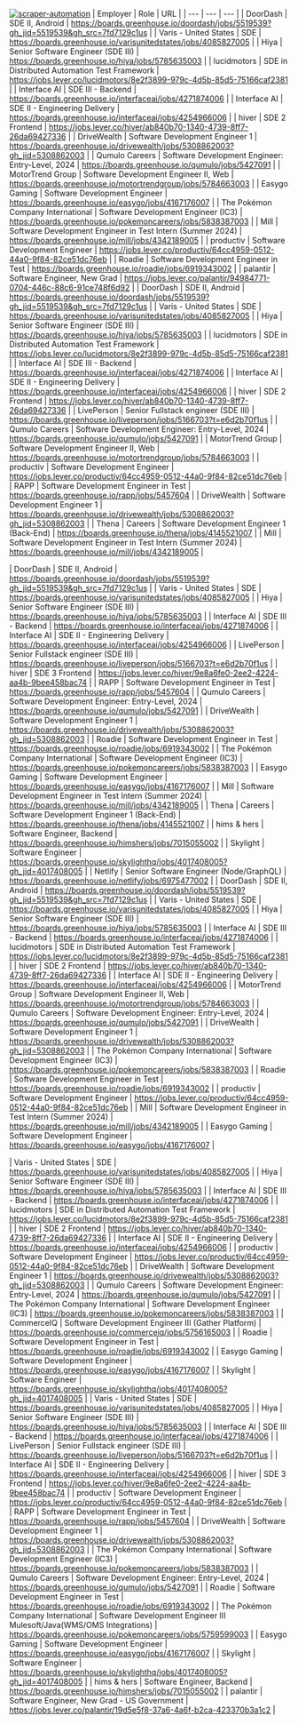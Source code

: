 [![scraper-automation](https://github.com/azad-ali786/Job_Openings/actions/workflows/scraper-automation.yml/badge.svg)](https://github.com/azad-ali786/Job_Openings/actions/workflows/scraper-automation.yml)
| Employer | Role | URL |
| --- | --- | --- |
| DoorDash | SDE II, Android | https://boards.greenhouse.io/doordash/jobs/5519539?gh_jid=5519539&gh_src=7fd7129c1us |
| Varis - United States | SDE | https://boards.greenhouse.io/varisunitedstates/jobs/4085827005 |
| Hiya | Senior Software Engineer (SDE III) | https://boards.greenhouse.io/hiya/jobs/5785635003 |
| lucidmotors | SDE in Distributed Automation Test Framework | https://jobs.lever.co/lucidmotors/8e2f3899-979c-4d5b-85d5-75166caf2381 |
| Interface AI | SDE III - Backend | https://boards.greenhouse.io/interfaceai/jobs/4271874006 |
| Interface AI | SDE II - Engineering Delivery | https://boards.greenhouse.io/interfaceai/jobs/4254966006 |
| hiver | SDE 2  Frontend | https://jobs.lever.co/hiver/ab840b70-1340-4739-8ff7-26da69427336 |
| DriveWealth | Software Development Engineer 1 | https://boards.greenhouse.io/drivewealth/jobs/5308862003?gh_jid=5308862003 |
| Qumulo Careers | Software Development Engineer: Entry-Level, 2024 | https://boards.greenhouse.io/qumulo/jobs/5427091 |
| MotorTrend Group | Software Development Engineer II, Web | https://boards.greenhouse.io/motortrendgroup/jobs/5784663003 |
| Easygo Gaming | Software Development Engineer | https://boards.greenhouse.io/easygo/jobs/4167176007 |
| The Pokémon Company International | Software Development Engineer (IC3) | https://boards.greenhouse.io/pokemoncareers/jobs/5838387003 |
| Mill | Software Development Engineer in Test Intern (Summer 2024) | https://boards.greenhouse.io/mill/jobs/4342189005 |
| productiv | Software Development Engineer | https://jobs.lever.co/productiv/64cc4959-0512-44a0-9f84-82ce51dc76eb |
| Roadie | Software Development Engineer in Test | https://boards.greenhouse.io/roadie/jobs/6919343002 |
| palantir | Software Engineer, New Grad | https://jobs.lever.co/palantir/94984771-0704-446c-88c6-91ce748f6d92 |
| DoorDash | SDE II, Android | https://boards.greenhouse.io/doordash/jobs/5519539?gh_jid=5519539&gh_src=7fd7129c1us |
| Varis - United States | SDE | https://boards.greenhouse.io/varisunitedstates/jobs/4085827005 |
| Hiya | Senior Software Engineer (SDE III) | https://boards.greenhouse.io/hiya/jobs/5785635003 |
| lucidmotors | SDE in Distributed Automation Test Framework | https://jobs.lever.co/lucidmotors/8e2f3899-979c-4d5b-85d5-75166caf2381 |
| Interface AI | SDE III - Backend | https://boards.greenhouse.io/interfaceai/jobs/4271874006 |
| Interface AI | SDE II - Engineering Delivery | https://boards.greenhouse.io/interfaceai/jobs/4254966006 |
| hiver | SDE 2  Frontend | https://jobs.lever.co/hiver/ab840b70-1340-4739-8ff7-26da69427336 |
| LivePerson | Senior Fullstack engineer (SDE III) | https://boards.greenhouse.io/liveperson/jobs/5166703?t=e6d2b70f1us |
| Qumulo Careers | Software Development Engineer: Entry-Level, 2024 | https://boards.greenhouse.io/qumulo/jobs/5427091 |
| MotorTrend Group | Software Development Engineer II, Web | https://boards.greenhouse.io/motortrendgroup/jobs/5784663003 |
| productiv | Software Development Engineer | https://jobs.lever.co/productiv/64cc4959-0512-44a0-9f84-82ce51dc76eb |
| RAPP | Software Development Engineer in Test | https://boards.greenhouse.io/rapp/jobs/5457604 |
| DriveWealth | Software Development Engineer 1 | https://boards.greenhouse.io/drivewealth/jobs/5308862003?gh_jid=5308862003 |
| Thena | Careers | Software Development Engineer 1 (Back-End) | https://boards.greenhouse.io/thena/jobs/4145521007 |
| Mill | Software Development Engineer in Test Intern (Summer 2024) | https://boards.greenhouse.io/mill/jobs/4342189005 |

| DoorDash | SDE II, Android | https://boards.greenhouse.io/doordash/jobs/5519539?gh_jid=5519539&gh_src=7fd7129c1us |
| Varis - United States | SDE | https://boards.greenhouse.io/varisunitedstates/jobs/4085827005 |
| Hiya | Senior Software Engineer (SDE III) | https://boards.greenhouse.io/hiya/jobs/5785635003 |
| Interface AI | SDE III - Backend | https://boards.greenhouse.io/interfaceai/jobs/4271874006 |
| Interface AI | SDE II - Engineering Delivery | https://boards.greenhouse.io/interfaceai/jobs/4254966006 |
| LivePerson | Senior Fullstack engineer (SDE III) | https://boards.greenhouse.io/liveperson/jobs/5166703?t=e6d2b70f1us |
| hiver | SDE 3 Frontend | https://jobs.lever.co/hiver/9e8a6fe0-2ee2-4224-aa4b-9bee458bac74 |
| RAPP | Software Development Engineer in Test | https://boards.greenhouse.io/rapp/jobs/5457604 |
| Qumulo Careers | Software Development Engineer: Entry-Level, 2024 | https://boards.greenhouse.io/qumulo/jobs/5427091 |
| DriveWealth | Software Development Engineer 1 | https://boards.greenhouse.io/drivewealth/jobs/5308862003?gh_jid=5308862003 |
| Roadie | Software Development Engineer in Test | https://boards.greenhouse.io/roadie/jobs/6919343002 |
| The Pokémon Company International | Software Development Engineer (IC3) | https://boards.greenhouse.io/pokemoncareers/jobs/5838387003 |
| Easygo Gaming | Software Development Engineer | https://boards.greenhouse.io/easygo/jobs/4167176007 |
| Mill | Software Development Engineer in Test Intern (Summer 2024) | https://boards.greenhouse.io/mill/jobs/4342189005 |
| Thena | Careers | Software Development Engineer 1 (Back-End) | https://boards.greenhouse.io/thena/jobs/4145521007 |
| hims & hers | Software Engineer, Backend | https://boards.greenhouse.io/himshers/jobs/7015055002 |
| Skylight | Software Engineer | https://boards.greenhouse.io/skylighthq/jobs/4017408005?gh_jid=4017408005 |
| Netlify | Senior Software Engineer (Node/GraphQL) | https://boards.greenhouse.io/netlify/jobs/6975477002 |
| DoorDash | SDE II, Android | https://boards.greenhouse.io/doordash/jobs/5519539?gh_jid=5519539&gh_src=7fd7129c1us |
| Varis - United States | SDE | https://boards.greenhouse.io/varisunitedstates/jobs/4085827005 |
| Hiya | Senior Software Engineer (SDE III) | https://boards.greenhouse.io/hiya/jobs/5785635003 |
| Interface AI | SDE III - Backend | https://boards.greenhouse.io/interfaceai/jobs/4271874006 |
| lucidmotors | SDE in Distributed Automation Test Framework | https://jobs.lever.co/lucidmotors/8e2f3899-979c-4d5b-85d5-75166caf2381 |
| hiver | SDE 2  Frontend | https://jobs.lever.co/hiver/ab840b70-1340-4739-8ff7-26da69427336 |
| Interface AI | SDE II - Engineering Delivery | https://boards.greenhouse.io/interfaceai/jobs/4254966006 |
| MotorTrend Group | Software Development Engineer II, Web | https://boards.greenhouse.io/motortrendgroup/jobs/5784663003 |
| Qumulo Careers | Software Development Engineer: Entry-Level, 2024 | https://boards.greenhouse.io/qumulo/jobs/5427091 |
| DriveWealth | Software Development Engineer 1 | https://boards.greenhouse.io/drivewealth/jobs/5308862003?gh_jid=5308862003 |
| The Pokémon Company International | Software Development Engineer (IC3) | https://boards.greenhouse.io/pokemoncareers/jobs/5838387003 |
| Roadie | Software Development Engineer in Test | https://boards.greenhouse.io/roadie/jobs/6919343002 |
| productiv | Software Development Engineer | https://jobs.lever.co/productiv/64cc4959-0512-44a0-9f84-82ce51dc76eb |
| Mill | Software Development Engineer in Test Intern (Summer 2024) | https://boards.greenhouse.io/mill/jobs/4342189005 |
| Easygo Gaming | Software Development Engineer | https://boards.greenhouse.io/easygo/jobs/4167176007 |

| Varis - United States | SDE | https://boards.greenhouse.io/varisunitedstates/jobs/4085827005 |
| Hiya | Senior Software Engineer (SDE III) | https://boards.greenhouse.io/hiya/jobs/5785635003 |
| Interface AI | SDE III - Backend | https://boards.greenhouse.io/interfaceai/jobs/4271874006 |
| lucidmotors | SDE in Distributed Automation Test Framework | https://jobs.lever.co/lucidmotors/8e2f3899-979c-4d5b-85d5-75166caf2381 |
| hiver | SDE 2  Frontend | https://jobs.lever.co/hiver/ab840b70-1340-4739-8ff7-26da69427336 |
| Interface AI | SDE II - Engineering Delivery | https://boards.greenhouse.io/interfaceai/jobs/4254966006 |
| productiv | Software Development Engineer | https://jobs.lever.co/productiv/64cc4959-0512-44a0-9f84-82ce51dc76eb |
| DriveWealth | Software Development Engineer 1 | https://boards.greenhouse.io/drivewealth/jobs/5308862003?gh_jid=5308862003 |
| Qumulo Careers | Software Development Engineer: Entry-Level, 2024 | https://boards.greenhouse.io/qumulo/jobs/5427091 |
| The Pokémon Company International | Software Development Engineer (IC3) | https://boards.greenhouse.io/pokemoncareers/jobs/5838387003 |
| CommerceIQ | Software Development Engineer III (Gather Platform) | https://boards.greenhouse.io/commerceiq/jobs/5756165003 |
| Roadie | Software Development Engineer in Test | https://boards.greenhouse.io/roadie/jobs/6919343002 |
| Easygo Gaming | Software Development Engineer | https://boards.greenhouse.io/easygo/jobs/4167176007 |
| Skylight | Software Engineer | https://boards.greenhouse.io/skylighthq/jobs/4017408005?gh_jid=4017408005 |
| Varis - United States | SDE | https://boards.greenhouse.io/varisunitedstates/jobs/4085827005 |
| Hiya | Senior Software Engineer (SDE III) | https://boards.greenhouse.io/hiya/jobs/5785635003 |
| Interface AI | SDE III - Backend | https://boards.greenhouse.io/interfaceai/jobs/4271874006 |
| LivePerson | Senior Fullstack engineer (SDE III) | https://boards.greenhouse.io/liveperson/jobs/5166703?t=e6d2b70f1us |
| Interface AI | SDE II - Engineering Delivery | https://boards.greenhouse.io/interfaceai/jobs/4254966006 |
| hiver | SDE 3 Frontend | https://jobs.lever.co/hiver/9e8a6fe0-2ee2-4224-aa4b-9bee458bac74 |
| productiv | Software Development Engineer | https://jobs.lever.co/productiv/64cc4959-0512-44a0-9f84-82ce51dc76eb |
| RAPP | Software Development Engineer in Test | https://boards.greenhouse.io/rapp/jobs/5457604 |
| DriveWealth | Software Development Engineer 1 | https://boards.greenhouse.io/drivewealth/jobs/5308862003?gh_jid=5308862003 |
| The Pokémon Company International | Software Development Engineer (IC3) | https://boards.greenhouse.io/pokemoncareers/jobs/5838387003 |
| Qumulo Careers | Software Development Engineer: Entry-Level, 2024 | https://boards.greenhouse.io/qumulo/jobs/5427091 |
| Roadie | Software Development Engineer in Test | https://boards.greenhouse.io/roadie/jobs/6919343002 |
| The Pokémon Company International | Software Development Engineer III Mulesoft/Java(WMS/OMS Integrations) | https://boards.greenhouse.io/pokemoncareers/jobs/5759599003 |
| Easygo Gaming | Software Development Engineer | https://boards.greenhouse.io/easygo/jobs/4167176007 |
| Skylight | Software Engineer | https://boards.greenhouse.io/skylighthq/jobs/4017408005?gh_jid=4017408005 |
| hims & hers | Software Engineer, Backend | https://boards.greenhouse.io/himshers/jobs/7015055002 |
| palantir | Software Engineer, New Grad - US Government | https://jobs.lever.co/palantir/19d5e5f8-37a6-4a6f-b2ca-423370b3a1c2 |